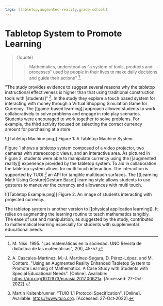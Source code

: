 ```yaml
---
tags: [tabletop,augmented-reality,grade-school]
---
```


# Tabletop System to Promote Learning

> [!quote] 
> > Mathematics, understood as "a system of tools, products and processes" used by people in their lives to make daily decisions and guide their actions" [^1].

"The study provides evidence to suggest several reasons why the tabletop instructional effectiveness is higher than that using traditional construction tools with \[students\]" [^2]. In the study they explore a touch based system for interacting with money through a Virtual Shopping Simulation Game for Currency. The [[game-based learning]] approach allowed students to work collaboratively to solve problems and engage in role play scenarios. Students were encouraged to work together to solve problems. For example, the third activity focused on selecting the correct currency amount for purchasing at a store.

![[Tabletop Machine.png]]
Figure 1: A Tabletop Machine System.

Figure 1 shows a tabletop system composed of a video projector, two cameras with stereoscopic views, and an interactive area. As pictured in Figure 2, students were able to manipulate currency using the [[augmented reality]] experience provided by the tabletop system. To aid in collaboration the tabletop system allows for multi touch interaction. The interaction is supported by TUOI [^3] an API for tangible multitouch surfaces. The [[Learning Math Using Gesture|Gesture Base]] learning style allows students to use gestures to maneuver the currency and allowances with multi touch.

![[Tabletop Example.png]]
Figure 2. An image of students interacting with projected currency.

The tabletop system is another version to [[physical application learning]]. It relies on augmenting the learning routine to teach mathematics tangibly. The ease of use and manipulation, as suggested by the study, contributed to mathematical learning especially for students with supplemental educational needs.

[^1]: M. Niss. 1995. "Las matemáticas en la sociedad. UNO Revista de didáctica de las matemáticas", 2(6), 45-57.
[^2]: A. Cascales-Martínez, M.-J. Martínez-Segura, D. Pérez-López, and M. Contero. "Using an Augmented Reality Enhanced Tabletop System to Promote Learning of Mathematics: A Case Study with Students with Special Educational Needs". \[Online\]. Available: https://doi.org/10.12973/eurasia.2017.00621a. \[Accessed: 27-Oct-2022\].
[^3]: Martin Kaltenbrunner. "TUIO 1.1 Protocol Specification". \[Online\]. Available: https://www.tuio.org. \[Accessed: 27-Oct-2022\].